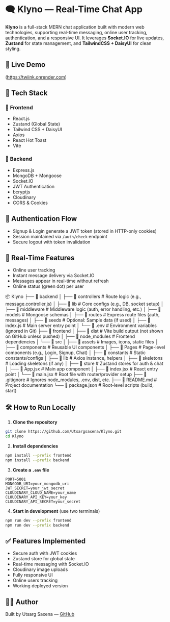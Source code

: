 # 🗨️ **Klyno — Real-Time Chat App**

**Klyno** is a full-stack MERN chat application built with modern web technologies, supporting real-time messaging, online user tracking, authentication, and a responsive UI. It leverages **Socket.IO** for live updates, **Zustand** for state management, and **TailwindCSS + DaisyUI** for clean styling.

## **🚀 Live Demo**
(https://twiink.onrender.com)

## **🧰 Tech Stack**

### 🔹 **Frontend**
- React.js
- Zustand (Global State)
- Tailwind CSS + DaisyUI
- Axios
- React Hot Toast
- Vite

### 🔹 **Backend**
- Express.js
- MongoDB + Mongoose
- Socket.IO
- JWT Authentication
- bcryptjs
- Cloudinary
- CORS & Cookies

## **🔐 Authentication Flow**
- Signup & Login generate a JWT token (stored in HTTP-only cookies)
- Session maintained via `/auth/check` endpoint
- Secure logout with token invalidation

## **💬 Real-Time Features**
- Online user tracking
- Instant message delivery via Socket.IO
- Messages appear in real-time without refresh
- Online status (green dot) per user

📦 Klyno
├── 📁 backend
│   ├── 📁 controllers     # Route logic (e.g., message.controller.js)
│   ├── 📁 lib             # Core configs (e.g., DB, socket setup)
│   ├── 📁 middleware      # Middleware logic (auth, error handling, etc.)
│   ├── 📁 models          # Mongoose schemas
│   ├── 📁 routes          # Express route files (auth, messages)
│   ├── 📁 seeds           # Optional: Sample data (if used)
│   ├── 📄 index.js        # Main server entry point
│   └── 📄 .env            # Environment variables (ignored in Git)
├── 📁 frontend
│   ├── 📁 dist            # Vite build output (not shown on GitHub unless pushed)
│   ├── 📁 node_modules    # Frontend dependencies
│   └── 📁 src
│       ├── 📁 assets      # Images, icons, static files
│       ├── 📁 components  # Reusable UI components
│       ├── 📁 Pages       # Page-level components (e.g., Login, Signup, Chat)
│       ├── 📁 constants   # Static constants/configs
│       ├── 📁 lib         # Axios instance, helpers
│       ├── 📁 skeletons   # Loading skeletons (if any)
│       ├── 📁 store       # Zustand stores for auth & chat
│       ├── 📄 App.jsx     # Main app component
│       ├── 📄 index.jsx   # React entry point
│       └── 📄 main.jsx    # Root file with router/provider setup
├── 📄 .gitignore          # Ignores node_modules, .env, dist, etc.
├── 📄 README.md           # Project documentation
└── 📄 package.json        # Root-level scripts (build, start)

## **🛠 How to Run Locally**

1. **Clone the repository**
```bash
git clone https://github.com/Utsargsaxena/Klyno.git
cd Klyno
```

2. **Install dependencies**
```bash
npm install --prefix frontend
npm install --prefix backend
```

3. **Create a `.env` file**
```
PORT=5001
MONGODB_URI=your_mongodb_uri
JWT_SECRET=your_jwt_secret
CLOUDINARY_CLOUD_NAME=your_name
CLOUDINARY_API_KEY=your_key
CLOUDINARY_API_SECRET=your_secret
```

4. **Start in development** (use two terminals)
```bash
npm run dev --prefix frontend
npm run dev --prefix backend
```

## **✅ Features Implemented**
- Secure auth with JWT cookies
- Zustand store for global state
- Real-time messaging with Socket.IO
- Cloudinary image uploads
- Fully responsive UI
- Online users tracking
- Working deployed version

## **👨‍💻 Author**
Built by Utsarg Saxena — [GitHub](https://github.com/Utsargsaxena)
